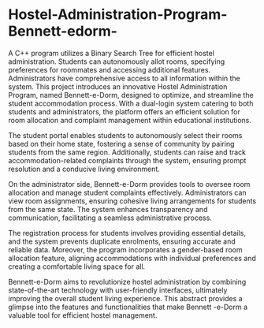 # Hostel-Administration-Program-Bennett-edorm-
A C++ program utilizes a Binary Search Tree for efficient hostel administration. Students can autonomously allot rooms, specifying preferences for roommates and accessing additional features. Administrators have comprehensive access to all information within the system.
This project introduces an innovative Hostel Administration Program, named Bennett-e-Dorm, designed to optimize, and streamline the student accommodation process. With a dual-login system catering to both students and administrators, the platform offers an efficient solution for room allocation and complaint management within educational institutions.

The student portal enables students to autonomously select their rooms based on their home state, fostering a sense of community by pairing students from the same region. Additionally, students can raise and track accommodation-related complaints through the system, ensuring prompt resolution and a conducive living environment.

On the administrator side, Bennett-e-Dorm provides tools to oversee room allocation and manage student complaints effectively. Administrators can view room assignments, ensuring cohesive living arrangements for students from the same state. The system enhances transparency and communication, facilitating a seamless administrative process.

The registration process for students involves providing essential details, and the system prevents duplicate enrolments, ensuring accurate and reliable data. Moreover, the program incorporates a gender-based room allocation feature, aligning accommodations with individual preferences and creating a comfortable living space for all.

Bennett-e-Dorm aims to revolutionize hostel administration by combining state-of-the-art technology with user-friendly interfaces, ultimately improving the overall student living experience. This abstract provides a glimpse into the features and functionalities that make Bennett -e-Dorm a valuable tool for efficient hostel management.

